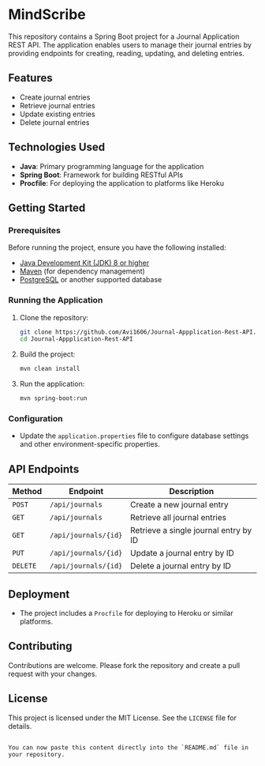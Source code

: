 # MindScribe

This repository contains a Spring Boot project for a Journal Application REST API. The application enables users to manage their journal entries by providing endpoints for creating, reading, updating, and deleting entries.

## Features

- Create journal entries
- Retrieve journal entries
- Update existing entries
- Delete journal entries

## Technologies Used

- **Java**: Primary programming language for the application
- **Spring Boot**: Framework for building RESTful APIs
- **Procfile**: For deploying the application to platforms like Heroku

## Getting Started

### Prerequisites

Before running the project, ensure you have the following installed:

- [Java Development Kit (JDK) 8 or higher](https://www.oracle.com/java/technologies/javase-downloads.html)
- [Maven](https://maven.apache.org/) (for dependency management)
- [PostgreSQL](https://www.postgresql.org/) or another supported database

### Running the Application

1. Clone the repository:

   ```bash
   git clone https://github.com/Avi1606/Journal-Appplication-Rest-API.git
   cd Journal-Appplication-Rest-API
   ```

2. Build the project:

   ```bash
   mvn clean install
   ```

3. Run the application:

   ```bash
   mvn spring-boot:run
   ```

### Configuration

- Update the `application.properties` file to configure database settings and other environment-specific properties.

## API Endpoints

| Method  | Endpoint              | Description                     |
|---------|-----------------------|---------------------------------|
| `POST`  | `/api/journals`       | Create a new journal entry      |
| `GET`   | `/api/journals`       | Retrieve all journal entries    |
| `GET`   | `/api/journals/{id}`  | Retrieve a single journal entry by ID |
| `PUT`   | `/api/journals/{id}`  | Update a journal entry by ID    |
| `DELETE`| `/api/journals/{id}`  | Delete a journal entry by ID    |

## Deployment

- The project includes a `Procfile` for deploying to Heroku or similar platforms.

## Contributing

Contributions are welcome. Please fork the repository and create a pull request with your changes.

## License

This project is licensed under the MIT License. See the `LICENSE` file for details.
```

You can now paste this content directly into the `README.md` file in your repository.
